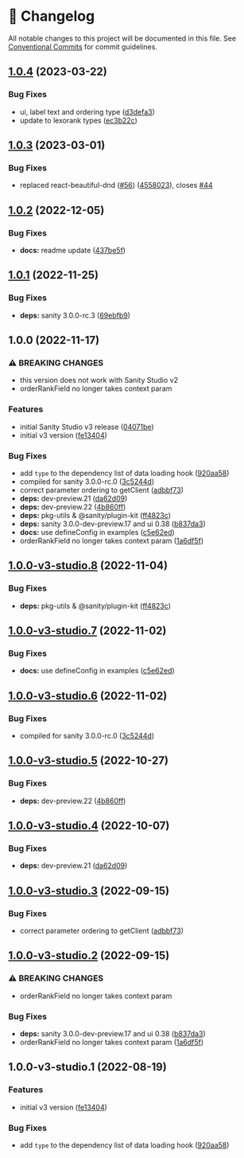 <!-- markdownlint-disable --><!-- textlint-disable -->

# 📓 Changelog

All notable changes to this project will be documented in this file. See
[Conventional Commits](https://conventionalcommits.org) for commit guidelines.

## [1.0.4](https://github.com/sanity-io/orderable-document-list/compare/v1.0.3...v1.0.4) (2023-03-22)

### Bug Fixes

- ui, label text and ordering type ([d3defa3](https://github.com/sanity-io/orderable-document-list/commit/d3defa36cad4d8ea7fa9797dd7cb7df918ae306d))
- update to lexorank types ([ec3b22c](https://github.com/sanity-io/orderable-document-list/commit/ec3b22c15ac4a5d0d3873753dc34bca0f21c6f81))

## [1.0.3](https://github.com/sanity-io/orderable-document-list/compare/v1.0.2...v1.0.3) (2023-03-01)

### Bug Fixes

- replaced react-beautiful-dnd ([#56](https://github.com/sanity-io/orderable-document-list/issues/56)) ([4558023](https://github.com/sanity-io/orderable-document-list/commit/4558023da24aa342afe68876f0f8dde7aee1436c)), closes [#44](https://github.com/sanity-io/orderable-document-list/issues/44)

## [1.0.2](https://github.com/sanity-io/orderable-document-list/compare/v1.0.1...v1.0.2) (2022-12-05)

### Bug Fixes

- **docs:** readme update ([437be5f](https://github.com/sanity-io/orderable-document-list/commit/437be5fd9a876142fd9c17c25d5d919ba2639ff6))

## [1.0.1](https://github.com/sanity-io/orderable-document-list/compare/v1.0.0...v1.0.1) (2022-11-25)

### Bug Fixes

- **deps:** sanity 3.0.0-rc.3 ([69ebfb9](https://github.com/sanity-io/orderable-document-list/commit/69ebfb9ccd2ac9081d82fd039ac50acb231bbcff))

## 1.0.0 (2022-11-17)

### ⚠ BREAKING CHANGES

- this version does not work with Sanity Studio v2
- orderRankField no longer takes context param

### Features

- initial Sanity Studio v3 release ([04071be](https://github.com/sanity-io/orderable-document-list/commit/04071bef1cb8e096a7f3e7c8e650ecf42a1de19a))
- initial v3 version ([fe13404](https://github.com/sanity-io/orderable-document-list/commit/fe134049faf77e7c89f651b82f2ed6b12d838c9b))

### Bug Fixes

- add `type` to the dependency list of data loading hook ([920aa58](https://github.com/sanity-io/orderable-document-list/commit/920aa58d945f8f3d76e68356b5025596e024a0d6))
- compiled for sanity 3.0.0-rc.0 ([3c5244d](https://github.com/sanity-io/orderable-document-list/commit/3c5244df0b57568f7c57f4e47d69bed20d97bb4f))
- correct parameter ordering to getClient ([adbbf73](https://github.com/sanity-io/orderable-document-list/commit/adbbf737b6212496006004e9d51e9e391b9ca582))
- **deps:** dev-preview.21 ([da62d09](https://github.com/sanity-io/orderable-document-list/commit/da62d09fc975a81c23e52ccba453d7b69a6d1670))
- **deps:** dev-preview.22 ([4b860ff](https://github.com/sanity-io/orderable-document-list/commit/4b860ffab1c54a1050e9aa32228fcfc3aadb36ae))
- **deps:** pkg-utils & @sanity/plugin-kit ([ff4823c](https://github.com/sanity-io/orderable-document-list/commit/ff4823c9948b2e8237f04d86f36e3a76b53e1369))
- **deps:** sanity 3.0.0-dev-preview.17 and ui 0.38 ([b837da3](https://github.com/sanity-io/orderable-document-list/commit/b837da383904e266751da3ede644ecff09bfd7b4))
- **docs:** use defineConfig in examples ([c5e62ed](https://github.com/sanity-io/orderable-document-list/commit/c5e62edc07e1221793aaaa023ca94f2d52e31a05))
- orderRankField no longer takes context param ([1a6df5f](https://github.com/sanity-io/orderable-document-list/commit/1a6df5f40f5b25f43d35057152f332ec9784ce2d))

## [1.0.0-v3-studio.8](https://github.com/sanity-io/orderable-document-list/compare/v1.0.0-v3-studio.7...v1.0.0-v3-studio.8) (2022-11-04)

### Bug Fixes

- **deps:** pkg-utils & @sanity/plugin-kit ([ff4823c](https://github.com/sanity-io/orderable-document-list/commit/ff4823c9948b2e8237f04d86f36e3a76b53e1369))

## [1.0.0-v3-studio.7](https://github.com/sanity-io/orderable-document-list/compare/v1.0.0-v3-studio.6...v1.0.0-v3-studio.7) (2022-11-02)

### Bug Fixes

- **docs:** use defineConfig in examples ([c5e62ed](https://github.com/sanity-io/orderable-document-list/commit/c5e62edc07e1221793aaaa023ca94f2d52e31a05))

## [1.0.0-v3-studio.6](https://github.com/sanity-io/orderable-document-list/compare/v1.0.0-v3-studio.5...v1.0.0-v3-studio.6) (2022-11-02)

### Bug Fixes

- compiled for sanity 3.0.0-rc.0 ([3c5244d](https://github.com/sanity-io/orderable-document-list/commit/3c5244df0b57568f7c57f4e47d69bed20d97bb4f))

## [1.0.0-v3-studio.5](https://github.com/sanity-io/sanity-plugin-orderable-document-list/compare/v1.0.0-v3-studio.4...v1.0.0-v3-studio.5) (2022-10-27)

### Bug Fixes

- **deps:** dev-preview.22 ([4b860ff](https://github.com/sanity-io/sanity-plugin-orderable-document-list/commit/4b860ffab1c54a1050e9aa32228fcfc3aadb36ae))

## [1.0.0-v3-studio.4](https://github.com/sanity-io/sanity-plugin-orderable-document-list/compare/v1.0.0-v3-studio.3...v1.0.0-v3-studio.4) (2022-10-07)

### Bug Fixes

- **deps:** dev-preview.21 ([da62d09](https://github.com/sanity-io/sanity-plugin-orderable-document-list/commit/da62d09fc975a81c23e52ccba453d7b69a6d1670))

## [1.0.0-v3-studio.3](https://github.com/sanity-io/sanity-plugin-orderable-document-list/compare/v1.0.0-v3-studio.2...v1.0.0-v3-studio.3) (2022-09-15)

### Bug Fixes

- correct parameter ordering to getClient ([adbbf73](https://github.com/sanity-io/sanity-plugin-orderable-document-list/commit/adbbf737b6212496006004e9d51e9e391b9ca582))

## [1.0.0-v3-studio.2](https://github.com/sanity-io/sanity-plugin-orderable-document-list/compare/v1.0.0-v3-studio.1...v1.0.0-v3-studio.2) (2022-09-15)

### ⚠ BREAKING CHANGES

- orderRankField no longer takes context param

### Bug Fixes

- **deps:** sanity 3.0.0-dev-preview.17 and ui 0.38 ([b837da3](https://github.com/sanity-io/sanity-plugin-orderable-document-list/commit/b837da383904e266751da3ede644ecff09bfd7b4))
- orderRankField no longer takes context param ([1a6df5f](https://github.com/sanity-io/sanity-plugin-orderable-document-list/commit/1a6df5f40f5b25f43d35057152f332ec9784ce2d))

## 1.0.0-v3-studio.1 (2022-08-19)

### Features

- initial v3 version ([fe13404](https://github.com/sanity-io/sanity-plugin-orderable-document-list/commit/fe134049faf77e7c89f651b82f2ed6b12d838c9b))

### Bug Fixes

- add `type` to the dependency list of data loading hook ([920aa58](https://github.com/sanity-io/sanity-plugin-orderable-document-list/commit/920aa58d945f8f3d76e68356b5025596e024a0d6))

